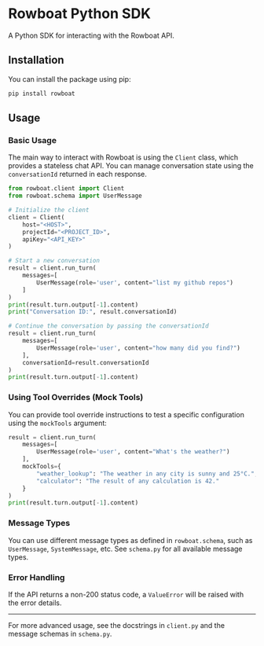# Rowboat Python SDK

A Python SDK for interacting with the Rowboat API.

## Installation

You can install the package using pip:

```bash
pip install rowboat
```

## Usage

### Basic Usage

The main way to interact with Rowboat is using the `Client` class, which provides a stateless chat API. You can manage conversation state using the `conversationId` returned in each response.

```python
from rowboat.client import Client
from rowboat.schema import UserMessage

# Initialize the client
client = Client(
    host="<HOST>",
    projectId="<PROJECT_ID>",
    apiKey="<API_KEY>"
)

# Start a new conversation
result = client.run_turn(
    messages=[
        UserMessage(role='user', content="list my github repos")
    ]
)
print(result.turn.output[-1].content)
print("Conversation ID:", result.conversationId)

# Continue the conversation by passing the conversationId
result = client.run_turn(
    messages=[
        UserMessage(role='user', content="how many did you find?")
    ],
    conversationId=result.conversationId
)
print(result.turn.output[-1].content)
```

### Using Tool Overrides (Mock Tools)

You can provide tool override instructions to test a specific configuration using the `mockTools` argument:

```python
result = client.run_turn(
    messages=[
        UserMessage(role='user', content="What's the weather?")
    ],
    mockTools={
        "weather_lookup": "The weather in any city is sunny and 25°C.",
        "calculator": "The result of any calculation is 42."
    }
)
print(result.turn.output[-1].content)
```

### Message Types

You can use different message types as defined in `rowboat.schema`, such as `UserMessage`, `SystemMessage`, etc. See `schema.py` for all available message types.

### Error Handling

If the API returns a non-200 status code, a `ValueError` will be raised with the error details.

---

For more advanced usage, see the docstrings in `client.py` and the message schemas in `schema.py`.
